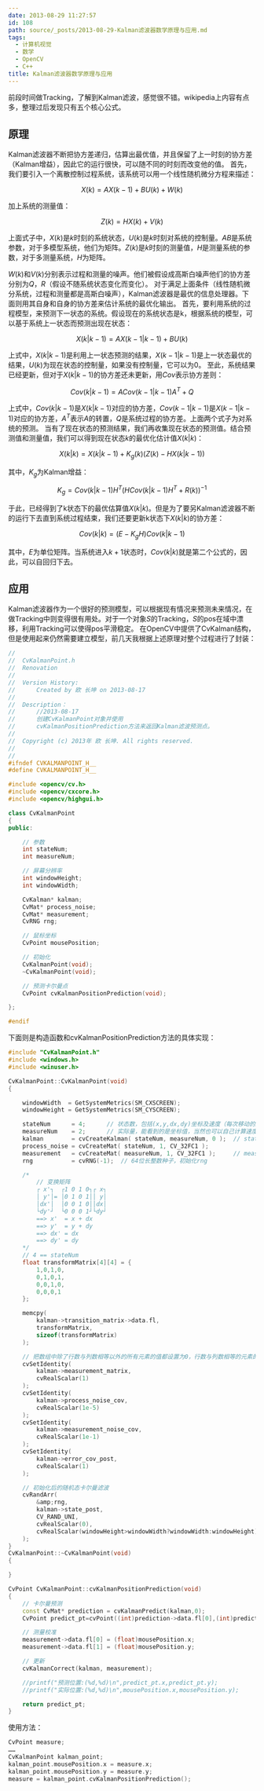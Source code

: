 ```yaml
---
date: 2013-08-29 11:27:57
id: 108
path: source/_posts/2013-08-29-Kalman滤波器数学原理与应用.md
tags:
  - 计算机视觉
  - 数学
  - OpenCV
  - C++
title: Kalman滤波器数学原理与应用
---
```


前段时间做Tracking，了解到Kalman滤波，感觉很不错。wikipedia上内容有点多，整理过后发现只有五个核心公式。

## 原理

Kalman滤波器不断把协方差递归，估算出最优值，并且保留了上一时刻的协方差（Kalman增益），因此它的运行很快，可以随不同的时刻而改变他的值。
首先，我们要引入一个离散控制过程系统，该系统可以用一个线性随机微分方程来描述：

$$
\begin{equation}
X(k)=AX(k-1)+BU(k)+W(k)
\end{equation}
$$

加上系统的测量值：

$$
\begin{equation}
Z(k)=HX(k)+V(k)
\end{equation}
$$


上面式子中，$X(k)$是$k$时刻的系统状态，$U(k)$是$k$时刻对系统的控制量。$AB$是系统参数，对于多模型系统，他们为矩阵。$Z(k)$是$k$时刻的测量值，$H$是测量系统的参数，对于多测量系统，$H$为矩阵。

<!-- more -->

$W(k)$和$V(k)$分别表示过程和测量的噪声。他们被假设成高斯白噪声他们的协方差分别为$Q$，$R$（假设不随系统状态变化而变化）。
对于满足上面条件（线性随机微分系统，过程和测量都是高斯白噪声），Kalman滤波器是最优的信息处理器。下面则用其自身和自身的协方差来估计系统的最优化输出。
首先，要利用系统的过程模型，来预测下一状态的系统。假设现在的系统状态是k，根据系统的模型，可以基于系统上一状态而预测出现在状态：

$$
\begin{equation}
X(k|k-1)=AX(k-1|k-1)+BU(k)
\end{equation}
$$

上式中，$X(k|k-1)$是利用上一状态预测的结果，$X(k-1|k-1)$是上一状态最优的结果，$U(k)$为现在状态的控制量，如果没有控制量，它可以为0。
至此，系统结果已经更新，但对于$X(k|k-1)$的协方差还未更新，用$Cov$表示协方差则：

$$
\begin{equation}
Cov(k|k-1)=ACov(k-1|k-1)A^{T}+Q
\end{equation}
$$

上式中，$Cov(k|k-1)$是$X(k|k-1)$对应的协方差，$Cov(k-1|k-1)$是$X(k-1|k-1)$对应的协方差，$A^{T}$表示$A$的转置，$Q$是系统过程的协方差。上面两个式子为对系统的预测。
当有了现在状态的预测结果，我们再收集现在状态的预测值。结合预测值和测量值，我们可以得到现在状态$k$的最优化估计值$X(k|k)$：

$$
\begin{equation}
X(k|k)=X(k|k-1)+K_{g}(k)(Z(k)-HX(k|k-1))
\end{equation}
$$

其中，$K_{g}$为Kalman增益：

$$
\begin{equation}
K_{g}=Cov(k|k-1)H^{T}(HCov(k|k-1)H^{T}+R(k))^{-1}
\end{equation}
$$

于此，已经得到了k状态下的最优估算值$X(k|k)$。但是为了要另Kalman滤波器不断的运行下去直到系统过程结束，我们还要更新k状态下$X(k|k)$的协方差：

$$
\begin{equation}
Cov(k|k)=(E-K_{g}H)Cov(k|k-1)
\end{equation}
$$

其中，$E$为单位矩阵。当系统进入$k+1$状态时，$Cov(k|k)$就是第二个公式的，因此，可以自回归下去。

## 应用

Kalman滤波器作为一个很好的预测模型，可以根据现有情况来预测未来情况，在做Tracking中则变得很有用处。对于一个对象$S$的Tracking，$S$的pos在域中漂移，利用Tracking可以使得pos平滑稳定。
在OpenCV中提供了CvKalman结构，但是使用起来仍然需要建立模型，前几天我根据上述原理对整个过程进行了封装：

``` c++
//
//  CvKalmanPoint.h
//  Renovation
//
//  Version History: 
//		Created by 欧 长坤 on 2013-08-17 
//
//  Description：
//		//2013-08-17
//		创建CvKalmanPoint对象并使用
//		cvKalmanPositionPrediction方法来返回Kalman滤波预测点。
//  
//  Copyright (c) 2013年 欧 长坤. All rights reserved.
//
//
#ifndef CVKALMANPOINT_H__
#define CVKALMANPOINT_H__

#include <opencv/cv.h>
#include <opencv/cxcore.h>
#include <opencv/highgui.h>

class CvKalmanPoint
{
public:

	// 参数
	int stateNum;
	int measureNum;

	// 屏幕分辨率
	int windowHeight;
	int windowWidth;

	CvKalman* kalman;
	CvMat* process_noise;
	CvMat* measurement;
	CvRNG rng;

	// 鼠标坐标
	CvPoint mousePosition;

	// 初始化
	CvKalmanPoint(void);
	~CvKalmanPoint(void);

	// 预测卡尔曼点
	CvPoint cvKalmanPositionPrediction(void);

};

#endif
```

下面则是构造函数和cvKalmanPositionPrediction方法的具体实现：

``` c++
#include "CvKalmanPoint.h"
#include <windows.h>
#include <winuser.h>

CvKalmanPoint::CvKalmanPoint(void)
{

	windowWidth  = GetSystemMetrics(SM_CXSCREEN);
	windowHeight = GetSystemMetrics(SM_CYSCREEN); 

	stateNum  	  = 4;		// 状态数，包括(x,y,dx,dy)坐标及速度（每次移动的距离）
	measureNum	  = 2;		// 实际量，能看到的是坐标值，当然也可以自己计算速度，但是没有必要。 
	kalman	 	  = cvCreateKalman( stateNum, measureNum, 0 );	// state(x,y,detaX,detaY)  
	process_noise = cvCreateMat( stateNum, 1, CV_32FC1 );
	measurement	  = cvCreateMat( measureNum, 1, CV_32FC1 );		// measurement(x,y) 
	rng			  = cvRNG(-1);	// 64位长整数种子，初始化rng

	/*
		// 变换矩阵
		┌ x'┐  ┌1 0 1 0┐┌ x┐
		│ y'│= │0 1 0 1││ y│
		│dx'│  │0 0 1 0││dx│
		└dy'┘  └0 0 0 1┘└dy┘
		==> x'  = x + dx
		==> y'  = y + dy
		==> dx' = dx
		==> dy' = dy
	*/
	// 4 == stateNum
	float transformMatrix[4][4] = {  
		1,0,1,0,  
		0,1,0,1,  
		0,0,1,0,  
		0,0,0,1  
	};

	memcpy( 
		kalman->transition_matrix->data.fl, 
		transformMatrix, 
		sizeof(transformMatrix) 
	);

	// 把数组中除了行数与列数相等以外的所有元素的值都设置为0，行数与列数相等的元素的值都设置为1
	cvSetIdentity( 
		kalman->measurement_matrix,
		cvRealScalar(1) 
	);  
	cvSetIdentity(
		kalman->process_noise_cov,
		cvRealScalar(1e-5)
	);  
	cvSetIdentity(
		kalman->measurement_noise_cov,
		cvRealScalar(1e-1)
	);  
	cvSetIdentity(
		kalman->error_cov_post,
		cvRealScalar(1)
	);

	// 初始化后的随机态卡尔曼滤波 
	cvRandArr(
		&amp;rng,
		kalman->state_post,
		CV_RAND_UNI,
		cvRealScalar(0),
		cvRealScalar(windowHeight>windowWidth?windowWidth:windowHeight)
	);
}
CvKalmanPoint::~CvKalmanPoint(void)
{

}

CvPoint CvKalmanPoint::cvKalmanPositionPrediction(void)
{
	// 卡尔曼预测
    const CvMat* prediction = cvKalmanPredict(kalman,0);  
    CvPoint predict_pt=cvPoint((int)prediction->data.fl[0],(int)prediction->data.fl[1]);  

    // 测量校准  
    measurement->data.fl[0] = (float)mousePosition.x;  
    measurement->data.fl[1] = (float)mousePosition.y;  

    // 更新  
    cvKalmanCorrect(kalman, measurement);       

	//printf("预测位置:(%d,%d)\n",predict_pt.x,predict_pt.y);
	//printf("实际位置:(%d,%d)\n",mousePosition.x,mousePosition.y);

	return predict_pt;
}
```

使用方法：

``` c++
CvPoint measure;
……
CvKalmanPoint kalman_point;
kalman_point.mousePosition.x = measure.x;
kalman_point.mousePosition.y = measure.y;
measure = kalman_point.cvKalmanPositionPrediction();
```